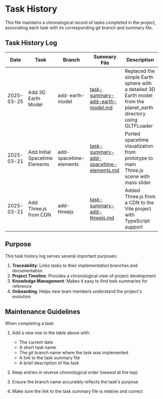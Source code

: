 # Task History

This file maintains a chronological record of tasks completed in the project, associating each task with its corresponding git branch and summary file.

## Task History Log

| Date | Task | Branch | Summary File | Description |
|------|------|--------|--------------|-------------|
| 2025-03-25 | Add 3D Earth Model | add-earth-model | [task-summary-add-earth-model.md](./task-summary-add-earth-model.md) | Replaced the simple Earth sphere with a detailed 3D Earth model from the planet_earth directory using GLTFLoader |
| 2025-03-21 | Add Initial Spacetime Elements | add-spacetime-elements | [task-summary-add-spacetime-elements.md](./task-summary-add-spacetime-elements.md) | Ported spacetime visualization from prototype to main Three.js scene with mass slider |
| 2025-03-21 | Add Three.js from CDN | add-threejs | [task-summary-add-threejs.md](./task-summary-add-threejs.md) | Added Three.js from a CDN to the Vite project with TypeScript support |

## Purpose

This task history log serves several important purposes:

1. **Traceability**: Links tasks to their implementation branches and documentation
2. **Project Timeline**: Provides a chronological view of project development
3. **Knowledge Management**: Makes it easy to find task summaries for reference
4. **Onboarding**: Helps new team members understand the project's evolution

## Maintenance Guidelines

When completing a task:

1. Add a new row to the table above with:
   - The current date
   - A short task name
   - The git branch name where the task was implemented
   - A link to the task summary file
   - A brief description of the task

2. Keep entries in reverse chronological order (newest at the top)

3. Ensure the branch name accurately reflects the task's purpose

4. Make sure the link to the task summary file is relative and correct
